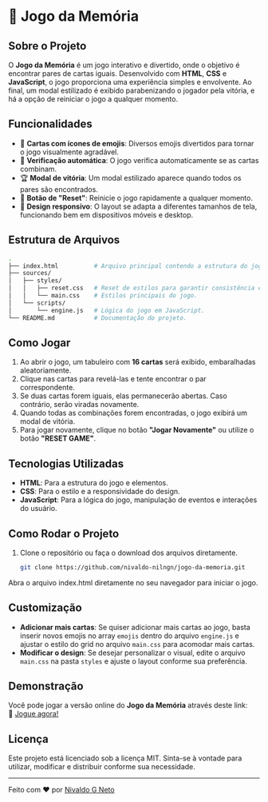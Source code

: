 # 🧠 Jogo da Memória

## Sobre o Projeto
O **Jogo da Memória** é um jogo interativo e divertido, onde o objetivo é encontrar pares de cartas iguais. Desenvolvido com **HTML**, **CSS** e **JavaScript**, o jogo proporciona uma experiência simples e envolvente. Ao final, um modal estilizado é exibido parabenizando o jogador pela vitória, e há a opção de reiniciar o jogo a qualquer momento.

## Funcionalidades
- 🎴 **Cartas com ícones de emojis**: Diversos emojis divertidos para tornar o jogo visualmente agradável.
- 🔄 **Verificação automática**: O jogo verifica automaticamente se as cartas combinam.
- 🏆 **Modal de vitória**: Um modal estilizado aparece quando todos os pares são encontrados.
- 🔁 **Botão de "Reset"**: Reinicie o jogo rapidamente a qualquer momento.
- 📱 **Design responsivo**: O layout se adapta a diferentes tamanhos de tela, funcionando bem em dispositivos móveis e desktop.

## Estrutura de Arquivos

```bash
.
├── index.html          # Arquivo principal contendo a estrutura do jogo.
├── sources/
│   ├── styles/
│   │   ├── reset.css   # Reset de estilos para garantir consistência entre navegadores.
│   │   └── main.css    # Estilos principais do jogo.
│   └── scripts/
│       └── engine.js   # Lógica do jogo em JavaScript.
└── README.md           # Documentação do projeto.
```

## Como Jogar
1. Ao abrir o jogo, um tabuleiro com **16 cartas** será exibido, embaralhadas aleatoriamente.
2. Clique nas cartas para revelá-las e tente encontrar o par correspondente.
3. Se duas cartas forem iguais, elas permanecerão abertas. Caso contrário, serão viradas novamente.
4. Quando todas as combinações forem encontradas, o jogo exibirá um modal de vitória.
5. Para jogar novamente, clique no botão **"Jogar Novamente"** ou utilize o botão **"RESET GAME"**.

## Tecnologias Utilizadas
- **HTML**: Para a estrutura do jogo e elementos.
- **CSS**: Para o estilo e a responsividade do design.
- **JavaScript**: Para a lógica do jogo, manipulação de eventos e interações do usuário.

## Como Rodar o Projeto
1. Clone o repositório ou faça o download dos arquivos diretamente.
   ```bash
   git clone https://github.com/nivaldo-nilngn/jogo-da-memoria.git
Abra o arquivo index.html diretamente no seu navegador para iniciar o jogo.

## Customização

- **Adicionar mais cartas**: Se quiser adicionar mais cartas ao jogo, basta inserir novos emojis no array `emojis` dentro do arquivo `engine.js` e ajustar o estilo do grid no arquivo `main.css` para acomodar mais cartas.
- **Modificar o design**: Se desejar personalizar o visual, edite o arquivo `main.css` na pasta `styles` e ajuste o layout conforme sua preferência.

## Demonstração

Você pode jogar a versão online do **Jogo da Memória** através deste link:  
🔗 [Jogue agora!](https://nivaldo-nilngn.github.io/jogo-da-memoria/)

## Licença

Este projeto está licenciado sob a licença MIT. Sinta-se à vontade para utilizar, modificar e distribuir conforme sua necessidade.

---

Feito com ❤️ por [Nivaldo G Neto](https://github.com/nivaldo-nilngn)
